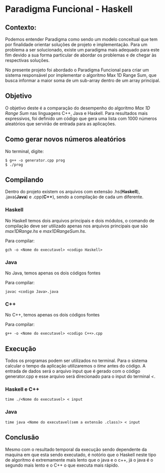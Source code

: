 # Paradigma Funcional - Haskell

## Contexto:

Podemos entender Paradigma como sendo um modelo conceitual que tem por finalidade orientar soluções de projeto e implementação. Para um problema a ser solucionado, existe um paradigma mais adequado para este fim devido a sua forma particular de abordar os problemas e de chegar às respectivas soluções.

No presente projeto foi abordado o Paradigma Funcional para criar um sistema responsável por implementar o algoritmo Max 1D Range Sum, que busca informar a maior soma de um sub-array dentro de um array principal.

## Objetivo
O objetivo deste é a comparação do desempenho do algoritmo _Max 1D Range Sum_ nas linguagens C++, Java e Haskell. Para resultados mais expressivos, foi definido um código que gera uma lista com 1000 números aleatórios que servirão de entrada para as aplicações.

## Como gerar novos números aleatórios

No terminal, digite:

	$ g++ -o generator.cpp prog
	$ ./prog

## Compilando
Dentro do projeto existem os arquivos com extensão .hs(**Haskell**), .java(**Java**) e .cpp(**C++**), sendo a compilação de cada um diferente.

### Haskell
No Haskell temos dois arquivos principais e dois módulos, o comando de compilação deve ser utilizado apenas nos arquivos principais que são _max1DRange.hs_ e _max1DRangeSum.hs_.

Para compilar:

 	gch -o <Nome do executavel> <codigo Haskell>

### Java
No Java, temos apenas os dois códigos fontes

Para compilar:

 	javac <codigo Java>.java

### C++
No C++, temos apenas os dois códigos fontes

Para compilar:

 	g++ -o <Nome do executavel> <codigo C++>.cpp

## Execução
Todos os programas podem ser utilizados no terminal. Para o sistema calcular o tempo da aplicação utilizaremos o _time_ antes do código. A entrada de dados será o arquivo input que é gerado com o código generator.cpp e esse arquivo será direcionado para o input do terminal _<_.

### Haskell e C++
	time ./<Nome do executavel> < input

### Java
	time java <Nome do executavel(sem a extensão .class)> < input

## Conclusão
Mesmo com o resultado temporal da execução sendo dependente da maquina em que esta sendo executado, é notório que o Haskell neste tipo de algoritmo é extremamente mais lento que o java e o c++, já o java é o segundo mais lento e o C++ o que executa mais rápido.
